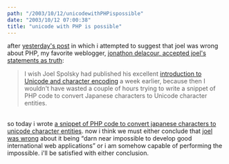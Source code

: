 ```yaml
---
path: "/2003/10/12/unicodewithPHPispossible" 
date: "2003/10/12 07:00:38" 
title: "unicode with PHP is possible" 
---
```

after <a href="http://weblog.randomchaos.com/index.php?date=2003-10-11&amp;title=PHP+does+have+limited+unicode+support">yesterday's post</a> in which i attempted to suggest that joel was wrong about PHP, my favorite weblogger, <a href="http://weblog.delacour.net/archives/2003/10/there_aint_no_such_thing_as_plain_text.php">jonathon delacour, accepted joel's statements as truth</a>:<br><blockquote>I wish Joel Spolsky had published his excellent <a href="http://www.joelonsoftware.com/articles/Unicode.html">introduction to Unicode and character encoding</a> a week earlier, because then I wouldn't have wasted a couple of hours trying to write a snippet of PHP code to convert Japanese characters to Unicode character entities.</blockquote><br>so today i wrote <a href="http://www.randomchaos.com/language/japanese-unicode.php?japanese=%E3%81%8A%E8%8C%B6%E6%BC%AC%E3%81%91%E3%81%AE%E5%91%B3">a snippet of PHP code to convert japanese characters to unicode character entities</a>. now i think we must either conclude that <a href="http://www.joelonsoftware.com/items/2003/10/10.html">joel was wrong</a> about it being <q>darn near impossible to develop good international web applications</q> or i am somehow capable of performing the impossible. i'll be satisfied with either conclusion.